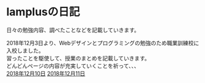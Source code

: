 <title>lamplusの日記</title>

<h1>lamplusの日記</h1>
日々の勉強内容、調べたことなどを記載していきます。



2018年12月3日より、Webデザインとプログラミングの勉強のため職業訓練校に入校しました。<br>
習ったことを駆使して、授業のまとめを記載していきます。<br>
どんどんページの内容が充実していくことを祈って、、、<br>
<a href="/job training school/lesson_20181210.html">2018年12月10日<a>
<a href="/job training school/lesson_20181211.html">2018年12月11日<a>
